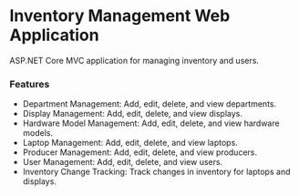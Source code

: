 # Inventory Management Web Application
ASP.NET Core MVC application for managing inventory and users. 

### Features
- Department Management: Add, edit, delete, and view departments.
- Display Management: Add, edit, delete, and view displays.
- Hardware Model Management: Add, edit, delete, and view hardware models.
- Laptop Management: Add, edit, delete, and view laptops.
- Producer Management: Add, edit, delete, and view producers.
- User Management: Add, edit, delete, and view users.
- Inventory Change Tracking: Track changes in inventory for laptops and displays.
